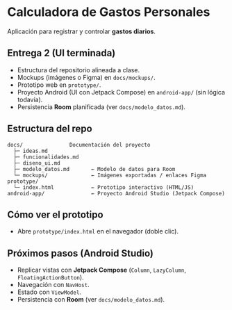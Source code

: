 # Calculadora de Gastos Personales

Aplicación para registrar y controlar **gastos diarios**.

## Entrega 2 (UI terminada)
- Estructura del repositorio alineada a clase.
- Mockups (imágenes o Figma) en `docs/mockups/`.
- Prototipo web en `prototype/`.
- Proyecto Android (UI con Jetpack Compose) en `android-app/` (sin lógica todavía).
- Persistencia **Room** planificada (ver `docs/modelo_datos.md`).

## Estructura del repo
```
docs/               Documentación del proyecto
  ├─ ideas.md
  ├─ funcionalidades.md
  ├─ diseno_ui.md
  ├─ modelo_datos.md       ← Modelo de datos para Room
  └─ mockups/              ← Imágenes exportadas / enlaces Figma
prototype/
  └─ index.html            ← Prototipo interactivo (HTML/JS)
android-app/               ← Proyecto Android Studio (Jetpack Compose)
```

## Cómo ver el prototipo
- Abre `prototype/index.html` en el navegador (doble clic).

## Próximos pasos (Android Studio)
- Replicar vistas con **Jetpack Compose** (`Column`, `LazyColumn`, `FloatingActionButton`).
- Navegación con `NavHost`.
- Estado con `ViewModel`.
- Persistencia con **Room** (ver `docs/modelo_datos.md`).
